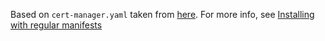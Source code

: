 Based on `cert-manager.yaml` taken from [here](https://github.com/jetstack/cert-manager/releases/download/v0.15.1/cert-manager.yaml).
For more info, see [Installing with regular manifests](https://cert-manager.io/docs/installation/kubernetes/#installing-with-regular-manifests)

